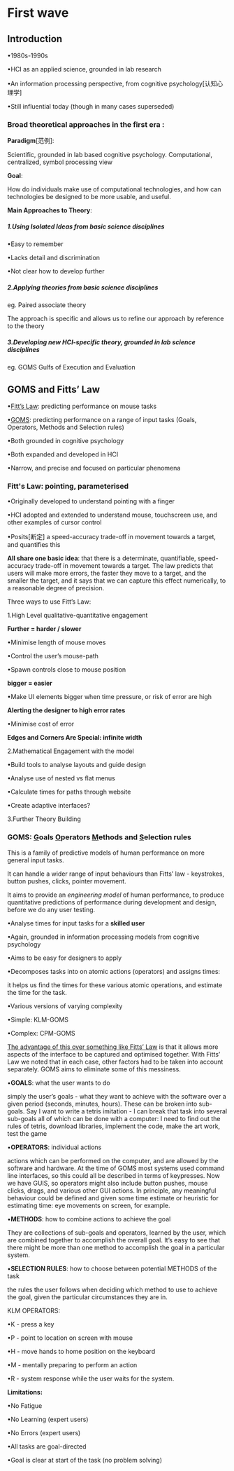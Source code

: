 # First wave

## Introduction

•1980s-1990s

•HCI as an applied science, grounded in lab research

•An information processing perspective, from cognitive psychology[认知心理学]

•Still influential today (though in many cases superseded) 



### Broad theoretical approaches in the first era :



**Paradigm**[范例]: 

Scientific, grounded in lab based cognitive psychology. Computational, centralized, symbol processing view

**Goal**: 

How do individuals make use of computational technologies, and how can technologies be designed to be more usable, and useful.

**Main Approaches to Theory**:

##### 1.Using Isolated Ideas from basic science disciplines

•Easy to remember

•Lacks detail and discrimination

•Not clear how to develop further 

##### 2.Applying theories from basic science disciplines

eg. Paired associate theory 

The approach is specific and allows us to refine our approach by reference to the theory 

##### 3.Developing new HCI-specific theory, grounded in lab science disciplines 

eg. GOMS  Gulfs of Execution and Evaluation 



## GOMS and Fitts’ Law 

•<u>Fitt’s Law</u>: predicting performance on mouse tasks

•<u>GOMS</u>: predicting performance on a range of input tasks (Goals, Operators, Methods and Selection rules)

•Both grounded in cognitive psychology

•Both expanded and developed in HCI

•Narrow, and precise and focused on particular phenomena



### Fitt's Law: pointing, parameterised 

•Originally developed to understand pointing with a finger

•HCI adopted and extended to understand mouse, touchscreen use, and other examples of cursor control

•Posits[断定] a speed-accuracy trade-off in movement towards a target, and quantifies this



**All share one basic idea**: that there is a determinate, quantifiable, speed-accuracy trade-off in movement towards a target. The law predicts that users will make more errors, the faster they move to a target, and the smaller the target, and it says that we can capture this effect numerically, to a reasonable degree of precision. 



Three ways to use Fitt’s Law:

1.High Level qualitative-quantitative engagement



**Further = harder / slower**

•Minimise length of mouse moves

•Control the user’s mouse-path

•Spawn controls close to mouse position

**bigger = easier**

•Make UI elements bigger when time pressure, or risk of error are high

**Alerting the designer to high error rates**

•Minimise cost of error

**Edges and Corners Are Special: infinite width**



2.Mathematical Engagement with the model



•Build tools to analyse layouts and guide design

•Analyse use of nested vs flat menus

•Calculate times for paths through website

•Create adaptive interfaces?



3.Further Theory Building



### GOMS: <u>G</u>oals <u>O</u>perators <u>M</u>ethods and <u>S</u>election rules 

This is a family of predictive models of human performance on more general input tasks.

It can handle a wider range of input behaviours than Fitts’ law - keystrokes, button pushes, clicks, pointer movement. 

It aims to provide an *engineering model* of human performance, to produce quantitative predictions of performance during development and design, before we do any user testing. 



•Analyse times for input tasks for a **skilled user**

•Again, grounded in information processing models from cognitive psychology

•Aims to be easy for designers to apply



•Decomposes tasks into on atomic actions (operators) and assigns times:

it helps us find the times for these various atomic operations, and estimate the time for the task.

•Various versions of varying complexity

•Simple: KLM-GOMS

•Complex: CPM-GOMS



<u>The advantage of this over something like Fitts’ Law</u> is that it allows more aspects of the interface to be captured and optimised together. With Fitts’ Law we noted that in each case, other factors had to be taken into account separately. GOMS aims to eliminate some of this messiness.



•**GOALS**: what the user wants to do

simply the user’s goals - what they want to achieve with the software over a given period (seconds, minutes, hours). These can be broken into sub-goals. Say I want to write a tetris imitation - I can break that task into several sub-goals all of which can be done with a computer: I need to find out the rules of tetris, download libraries, implement the code, make the art work, test the game



•**OPERATORS**: individual actions

actions which can be performed on the computer, and are allowed by the software and hardware. At the time of GOMS most systems used command line interfaces, so this could all be described in terms of keypresses. Now we have GUIS, so operators might also include button pushes, mouse clicks, drags, and various other GUI actions. In principle, any meaningful behaviour could be defined and given some time estimate or heuristic for estimating time: eye movements on screen, for example.



•**METHODS**: how to combine actions to achieve the goal

They are collections of sub-goals and operators, learned by the user, which are combined together to accomplish the overall goal. It’s easy to see that there might be more than one method to accomplish the goal in a particular system.



•**SELECTION RULES**: how to choose between potential METHODS of the task 

the rules the user follows when deciding which method to use to achieve the goal, given the particular circumstances they are in.



KLM OPERATORS:

•K - press a key

•P - point to location on screen with mouse

•H - move hands to home position on the keyboard

•M - mentally preparing to perform an action

•R - system response while the user waits for the system.



**Limitations:**

•No Fatigue

•No Learning (expert users)

•No Errors (expert users)

•All tasks are goal-directed

•Goal is clear at start of the task (no problem solving)


